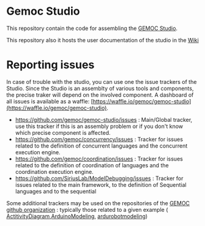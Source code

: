 Gemoc Studio
============

This repository contain the code for assembling the [GEMOC Studio](http://gemoc.org/download/). 

This repository also it hosts the user documentation of the studio in the [Wiki](https://github.com/gemoc/gemoc-studio/wiki)

Reporting issues
============

In case of trouble with the studio, you can use one the issue trackers of the Studio. Since the Studio is an assemblty of various tools and components, the precise traker will depend on the involved component.
A dashboard of all issues is available as a waffle:  [https://waffle.io/gemoc/gemoc-studio](https://waffle.io/gemoc/gemoc-studio).

* https://github.com/gemoc/gemoc-studio/issues : Main/Global tracker, use this tracker if this is an assembly problem or if you don't know which precise component is affected.
* https://github.com/gemoc/concurrency/issues : Tracker for issues related to the definition of concurrent languages and the concurrent execution engine.
* https://github.com/gemoc/coordination/issues : Tracker for issues related to the definition of coordination of languages and the coordination execution engine.
* https://github.com/SiriusLab/ModelDebugging/issues : Tracker for issues related to the main framework, to the definition of Sequential languages and to the sequential

Some additional trackers may be used on the repositories of the [GEMOC github organization](https://github.com/gemoc) : typically those related to a given example ( [ActitivityDiagram](https://github.com/gemoc/activitydiagram/issues),[ArduinoModeling](https://github.com/gemoc/arduinomodeling/issues), [ardurobotmodeling](https://github.com/gemoc/ardurobotmodeling/issues))


